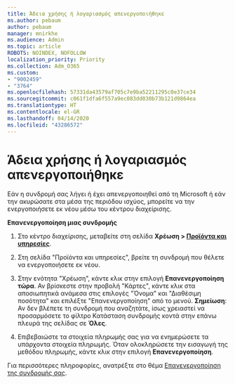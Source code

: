 ```yaml
---
title: Άδεια χρήσης ή λογαριασμός απενεργοποιήθηκε
ms.author: pebaum
author: pebaum
manager: mnirkhe
ms.audience: Admin
ms.topic: article
ROBOTS: NOINDEX, NOFOLLOW
localization_priority: Priority
ms.collection: Adm_O365
ms.custom:
- "9002459"
- "3764"
ms.openlocfilehash: 57331da43579af705c7e9ba52211295c0e37ce34
ms.sourcegitcommit: c061f1dfa6f557a9ec083dd030b73b121d9864ea
ms.translationtype: HT
ms.contentlocale: el-GR
ms.lasthandoff: 04/14/2020
ms.locfileid: "43286572"
---
```

# <a name="license-or-account-disabled"></a>Άδεια χρήσης ή λογαριασμός απενεργοποιήθηκε

Εάν η συνδρομή σας λήγει ή έχει απενεργοποιηθεί από τη Microsoft ή εάν την ακυρώσατε στα μέσα της περιόδου ισχύος, μπορείτε να την ενεργοποιήσετε εκ νέου μέσω του κέντρου διαχείρισης.

**Επανενεργοποίηση μιας συνδρομής**

1. Στο κέντρο διαχείρισης, μεταβείτε στη σελίδα **Χρέωση > [Προϊόντα και υπηρεσίες](https://go.microsoft.com/fwlink/p/?linkid=842054)**.

2. Στη σελίδα "Προϊόντα και υπηρεσίες", βρείτε τη συνδρομή που θέλετε να ενεργοποιήσετε εκ νέου.

3. Στην ενότητα "Χρέωση", κάντε κλικ στην επιλογή **Επανενεργοποίηση τώρα**.  Αν βρίσκεστε στην προβολή "Κάρτες", κάντε κλικ στα αποσιωπητικά ανάμεσα στις επιλογές "Όνομα" και "Διαθέσιμη ποσότητα" και επιλέξτε "Επανενεργοποίηση" από το μενού. **Σημείωση**: Αν δεν βλέπετε τη συνδρομή που αναζητάτε, ίσως χρειαστεί να προσαρμόσετε το φίλτρο Κατάσταση συνδρομής κοντά στην επάνω πλευρά της σελίδας σε **Όλες**.

4. Επιβεβαιώστε τα στοιχεία πληρωμής σας για να ενημερώσετε τα υπάρχοντα στοιχεία πληρωμής. Όταν ολοκληρώσετε την εισαγωγή της μεθόδου πληρωμής, κάντε κλικ στην επιλογή **Επανενεργοποίηση**.

Για περισσότερες πληροφορίες, ανατρέξτε στο θέμα [Επανενεργοποίηση της συνδρομής σας](https://docs.microsoft.com/office365/admin/subscriptions-and-billing/reactivate-your-subscription). 

